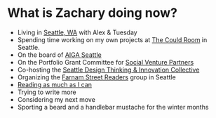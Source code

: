 
# What is Zachary doing now?

- Living in [Seattle, WA](http://zxmth.us/1PzqBgr) with Alex & Tuesday
- Spending time working on my own projects at [The Could Room](http://zxmth.us/1Pzqi5c) in Seattle.
- On the board of [AIGA Seattle](http://zxmth.us/1PzqoKi)
- On the Portfolio Grant Committee for [Social Venture Partners](http://zxmth.us/1PzqmC8)
- Co-hosting the [Seattle Design Thinking & Innovation Collective](http://zxmth.us/1PzqtNZ)
- Organizing the [Farnam Street Readers](http://zxmth.us/1Pzqstq) group in Seattle
- [Reading as much as I can](http://zxmth.us/1R0DeV4)
- Trying to write more
- Considering my next move
- Sporting a beard and a handlebar mustache for the winter months
